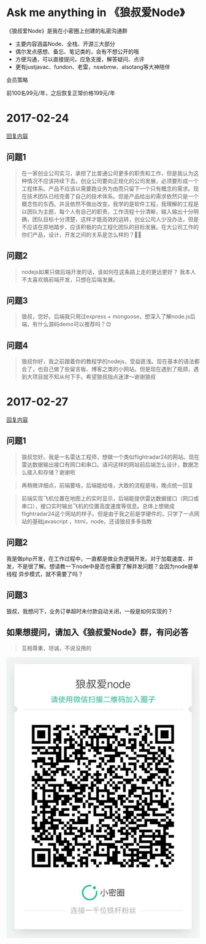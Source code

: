 # Ask me anything in 《狼叔爱Node》

《狼叔爱Node》是我在小密圈上创建的私密沟通群

- 主要内容涵盖Node、全栈、开源三大部分
- 偶尔发点感想、备忘、笔记类的，会有不想公开的哦
- 方便沟通，可以直接提问，应急支援，解答疑问、点评
- 更有justjavac、fundon、老雷，nswbmw、alsotang等大神陪伴

会员策略

前100名99元/年，之后恢复正常价格199元/年

# 2017-02-24

[回复内容](https://wx.xiaomiquan.com/mweb/views/topicdetail/topicdetail.html?topic_id=825114512512&secret=nz1g98h4s9mjd46jzu0tbx7blebu4enq&from=singlemessage)

## 问题1

> 在一家创业公司实习，承担了比普通公司更多的职责和工作，但是我认为这种情况不应该持续下去。创业公司要向正规化的公司发展，必须要形成一个工程体系。产品不应该以需要跑业务为由而只留下一个只有概念的需求。现在技术团队已经完善了自己的技术体系。但是产品给出的需求依然只是一个概念性的东西。并且依然不做出改变。我学的是软件工程，我理解的工程是以团队为主题，每个人有自己的职责，工作流程十分清晰，输入输出十分明确，团队目标十分清楚，这样才能高效的运转，创业公司人少没办法，但是不应该在原地踏步，应该积极的向工程化团队的目标发展。在大公司工作的你们产品，设计，开发之间的关系是怎么样的？👀👀

## 问题2

> nodejs如果只做后端开发的话，该如何在这条路上走的更远更好？ 我本人不太喜欢搞前端开发，只想在后端发展。

## 问题3

> 狼叔，您好。后端我只用过express + mongoose，想深入了解node.js后端，有什么源码demo可以推荐吗？😊

## 问题4

> 狼叔你好，我之前跟着你的教程学的nodejs，受益匪浅。现在基本的语法都会了，也自己做了些留言板、博客之类的小网站。但是现在遇到了瓶颈，遇到大项目就不知从何下手。希望狼叔指点迷津～谢谢狼叔


# 2017-02-27

[回复内容](https://wx.xiaomiquan.com/mweb/views/topicdetail/topicdetail.html?topic_id=551225855554&secret=nz1g98h4s9mjd46jzu0tbx7blebu4enq)

## 问题1

> 狼叔您好。我是一名雷达工程师，想做一个类似flightradar24的网站。现在雷达数据输出接口有网口和串口。请问这样的网站前后端怎么设计，数据怎么接入和存储？谢谢啦

> 再稍微详细点，前端要啥，后端能给啥，大致的流程是啥，晚点统一回复

> 前端实现飞机位置在地图上的实时显示，后端能提供雷达数据接口（网口或串口），接口实时输出飞机的位置高度速度等信息。总体上想做成flightradar24这个网站的样子。但是由于我之前是学硬件的，只学了一点网站的基础javascript ，html，node。还请狼叔多多指教

## 问题2

我是做php开发，在工作过程中，一直都是做业务逻辑开发。对于加载速度、并发，不是很了解。想请教一下node中是否也需要了解并发问题？会因为node是单线程 异步模式，就不需要了吗？

## 问题3

狼叔，我想问下，业务订单超时未付款自动关闭，一般是如何实现的？

## 如果想提问，请加入《狼叔爱Node》群，有问必答

> 互相尊重，坦诚，不说没用的

![Connect](connect.jpg)
